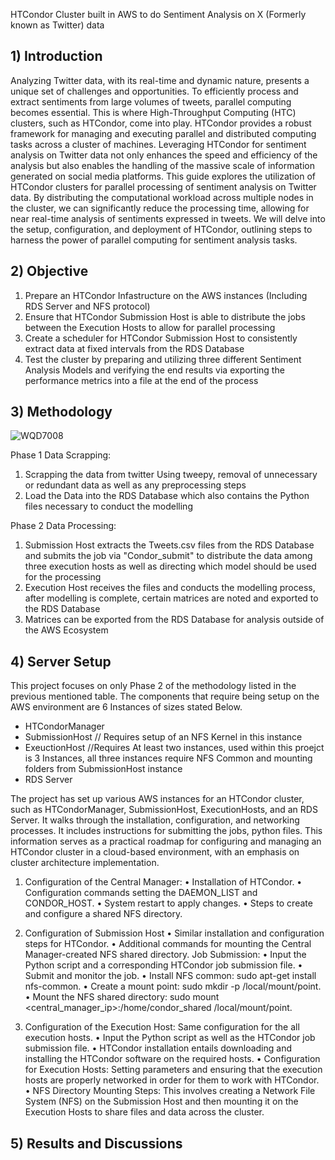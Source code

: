 HTCondor Cluster built in AWS to do Sentiment Analysis on X (Formerly known as Twitter) data


## **1) Introduction**

 Analyzing Twitter data, with its real-time and dynamic nature, presents a unique set of challenges and opportunities. To efficiently process and extract sentiments from large volumes of tweets, parallel computing becomes essential. This is where High-Throughput Computing (HTC) clusters, such as HTCondor, come into play. HTCondor provides a robust framework for managing and executing parallel and distributed computing tasks across a cluster of machines. Leveraging HTCondor for sentiment analysis on Twitter data not only enhances the speed and efficiency of the analysis but also enables the handling of the massive scale of information generated on social media platforms. This guide explores the utilization of HTCondor clusters for parallel processing of sentiment analysis on Twitter data. By distributing the computational workload across multiple nodes in the cluster, we can significantly reduce the processing time, allowing for near real-time analysis of sentiments expressed in tweets. We will delve into the setup, configuration, and deployment of HTCondor, outlining steps to harness the power of parallel computing for sentiment analysis tasks. 

## **2) Objective**

1) Prepare an HTCondor Infastructure on the AWS instances (Including RDS Server and NFS protocol)
2) Ensure that HTCondor Submission Host is able to distribute the jobs between the Execution Hosts to allow for parallel processing
3) Create a scheduler for HTCondor Submission Host to consistently extract data at fixed intervals from the RDS Database
4) Test the cluster by preparing and utilizing three different Sentiment Analysis Models and verifying the end results via exporting the performance metrics into a file at the end of the process

## **3) Methodology**

![WQD7008](https://github.com/ZahrielIsmail/ParallelProcessingAWS/assets/155151831/19a37449-954e-4b07-9a51-57fe9949a38a)

Phase 1 Data Scrapping:

1) Scrapping the data from twitter Using tweepy, removal of unnecessary or redundant data as well as any preprocessing steps
2) Load the Data into the RDS Database which also contains the Python files necessary to conduct the modelling

Phase 2 Data Processing:

1) Submission Host extracts the Tweets.csv files from the RDS Database and submits the job via "Condor_submit" to distribute the data among three execution hosts as well as directing which model should be used for the processing
2) Execution Host receives the files and conducts the modelling process, after modelling is complete, certain matrices are noted and exported to the RDS Database
3) Matrices can be exported from the RDS Database for analysis outside of the AWS Ecosystem

## **4) Server Setup**

This project focuses on only Phase 2 of the methodology listed in the previous mentioned table. The components that require being setup on the AWS environment are 6 Instances of sizes stated Below.

- HTCondorManager
- SubmissionHost   // Requires setup of an NFS Kernel in this instance
- ExeuctionHost    //Requires At least two instances, used within this proejct is 3 Instances, all three instances require NFS Common and mounting folders from SubmissionHost instance
- RDS Server

The project has set up various AWS instances for an HTCondor cluster, such as HTCondorManager, SubmissionHost, ExecutionHosts, and an RDS Server. It walks through the installation, configuration, and networking processes. It includes instructions for submitting the jobs, python files. This information serves as a practical roadmap for configuring and managing an HTCondor cluster in a cloud-based environment, with an emphasis on cluster architecture implementation.

1.	Configuration of the Central Manager:
•	Installation of HTCondor.
•	Configuration commands setting the DAEMON_LIST and CONDOR_HOST.
•	System restart to apply changes.
•	Steps to create and configure a shared NFS directory.

2.	Configuration of Submission Host
•	Similar installation and configuration steps for HTCondor.
•	Additional commands for mounting the Central Manager-created NFS shared directory.
Job Submission:
•	Input the Python script and a corresponding HTCondor job submission file.
•	Submit and monitor the job.
•	Install NFS common: sudo apt-get install nfs-common.
•	Create a mount point: sudo mkdir -p /local/mount/point.
•	Mount the NFS shared directory: sudo mount <central_manager_ip>:/home/condor_shared /local/mount/point.


4.	Configuration of the Execution Host:
Same configuration for the all execution hosts.
•	Input the Python script as well as the HTCondor job submission file.
•	HTCondor installation entails downloading and installing the HTCondor software on the required hosts.
•	Configuration for Execution Hosts: Setting parameters and ensuring that the execution hosts are properly networked in order for them to work with HTCondor.
•	NFS Directory Mounting Steps: This involves creating a Network File System (NFS) on the Submission Host and then mounting it on the Execution Hosts to share files and data across the cluster.





## **5) Results and Discussions**
